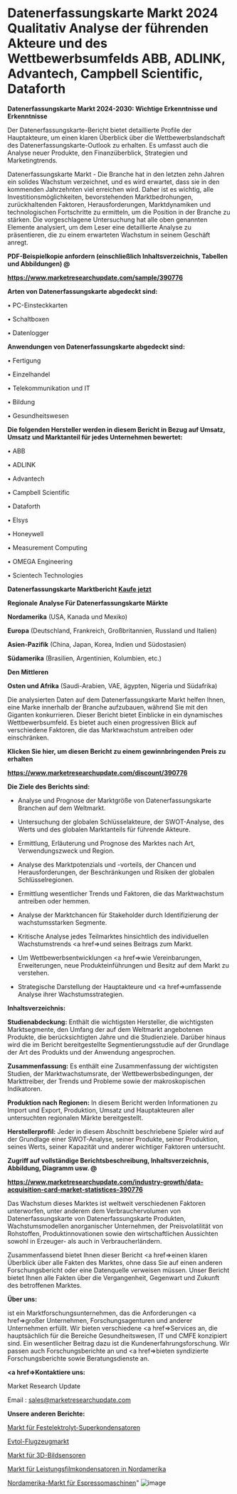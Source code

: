 # Datenerfassungskarte Markt 2024 Qualitativ Analyse der führenden Akteure und des Wettbewerbsumfelds ABB, ADLINK, Advantech, Campbell Scientific, Dataforth

<strong>Datenerfassungskarte Markt 2024-2030: Wichtige Erkenntnisse und Erkenntnisse</strong>

Der Datenerfassungskarte-Bericht bietet detaillierte Profile der Hauptakteure, um einen klaren Überblick über die Wettbewerbslandschaft des Datenerfassungskarte-Outlook zu erhalten. Es umfasst auch die Analyse neuer Produkte, den Finanzüberblick, Strategien und Marketingtrends.

Datenerfassungskarte Markt - Die Branche hat in den letzten zehn Jahren ein solides Wachstum verzeichnet, und es wird erwartet, dass sie in den kommenden Jahrzehnten viel erreichen wird. Daher ist es wichtig, alle Investitionsmöglichkeiten, bevorstehenden Marktbedrohungen, zurückhaltenden Faktoren, Herausforderungen, Marktdynamiken und technologischen Fortschritte zu ermitteln, um die Position in der Branche zu stärken. Die vorgeschlagene Untersuchung hat alle oben genannten Elemente analysiert, um dem Leser eine detaillierte Analyse zu präsentieren, die zu einem erwarteten Wachstum in seinem Geschäft anregt.



<strong><b>PDF-Beispielkopie anfordern (einschließlich Inhaltsverzeichnis, Tabellen und Abbildungen) @ </b></strong>

<strong><a href=https://www.marketresearchupdate.com/sample/390776>

<strong>https://www.marketresearchupdate.com/sample/390776</u></a></strong></strong>



<strong>Arten von Datenerfassungskarte abgedeckt sind:</strong>

• PC-Einsteckkarten

• Schaltboxen

• Datenlogger



<strong>Anwendungen von Datenerfassungskarte abgedeckt sind:</strong>

• Fertigung

• Einzelhandel

• Telekommunikation und IT

• Bildung

• Gesundheitswesen



<strong>Die folgenden Hersteller werden in diesem Bericht in Bezug auf Umsatz, Umsatz und Marktanteil für jedes Unternehmen bewertet:</strong>

• ABB

• ADLINK

• Advantech

• Campbell Scientific

• Dataforth

• Elsys

• Honeywell

• Measurement Computing

• OMEGA Engineering

• Scientech Technologies



<strong>Datenerfassungskarte Marktbericht <a href=https://www.marketresearchupdate.com/buynow/390776>Kaufe jetzt</a></strong>



<strong>Regionale Analyse Für Datenerfassungskarte Märkte</strong>



<strong>Nordamerika</strong> (USA, Kanada und Mexiko)



<strong>Europa</strong> (Deutschland, Frankreich, Großbritannien, Russland und Italien)



<strong>Asien-Pazifik</strong> (China, Japan, Korea, Indien und Südostasien)



<strong>Südamerika</strong> (Brasilien, Argentinien, Kolumbien, etc.)



<strong>Den Mittleren</strong> 

<strong>Osten und Afrika</strong> (Saudi-Arabien, VAE, ägypten, Nigeria und Südafrika)

Die analysierten Daten auf dem Datenerfassungskarte Markt helfen Ihnen, eine Marke innerhalb der Branche aufzubauen, während Sie mit den Giganten konkurrieren. Dieser Bericht bietet Einblicke in ein dynamisches Wettbewerbsumfeld. Es bietet auch einen progressiven Blick auf verschiedene Faktoren, die das Marktwachstum antreiben oder einschränken.



<strong>Klicken Sie hier, um diesen Bericht zu einem gewinnbringenden Preis zu erhalten
</strong>

<strong><a href=https://www.marketresearchupdate.com/discount/390776>https://www.marketresearchupdate.com/discount/390776</b></u></strong></a>



<strong>Die Ziele des Berichts sind:</strong>

- Analyse und Prognose der Marktgröße von Datenerfassungskarte Branchen auf dem Weltmarkt.

- Untersuchung der globalen Schlüsselakteure, der SWOT-Analyse, des Werts und des globalen Marktanteils für führende Akteure.

- Ermittlung, Erläuterung und Prognose des Marktes nach Art, Verwendungszweck und Region.

- Analyse des Marktpotenzials und -vorteils, der Chancen und Herausforderungen, der Beschränkungen und Risiken der globalen Schlüsselregionen.

- Ermittlung wesentlicher Trends und Faktoren, die das Marktwachstum antreiben oder hemmen.

- Analyse der Marktchancen für Stakeholder durch Identifizierung der wachstumsstarken Segmente.

- Kritische Analyse jedes Teilmarktes hinsichtlich des individuellen Wachstumstrends <a href=>und</a> seines Beitrags zum Markt.

- Um Wettbewerbsentwicklungen <a href=>wie</a> Vereinbarungen, Erweiterungen, neue Produkteinführungen und Besitz auf dem Markt zu verstehen.

- Strategische Darstellung der Hauptakteure und <a href=>umfas</a>sende Analyse ihrer Wachstumsstrategien.



<strong>Inhaltsverzeichnis:</strong>



<strong>Studienabdeckung:</strong> Enthält die wichtigsten Hersteller, die wichtigsten Marktsegmente, den Umfang der auf dem Weltmarkt angebotenen Produkte, die berücksichtigten Jahre und die Studienziele. Darüber hinaus wird die im Bericht bereitgestellte Segmentierungsstudie auf der Grundlage der Art des Produkts und der Anwendung angesprochen.



<strong>Zusammenfassung:</strong> Es enthält eine Zusammenfassung der wichtigsten Studien, der Marktwachstumsrate, der Wettbewerbsbedingungen, der Markttreiber, der Trends und Probleme sowie der makroskopischen Indikatoren.



<strong>Produktion nach Regionen:</strong> In diesem Bericht werden Informationen zu Import und Export, Produktion, Umsatz und Hauptakteuren aller untersuchten regionalen Märkte bereitgestellt.



<strong>Herstellerprofil:</strong> Jeder in diesem Abschnitt beschriebene Spieler wird auf der Grundlage einer SWOT-Analyse, seiner Produkte, seiner Produktion, seines Werts, seiner Kapazität und anderer wichtiger Faktoren untersucht.



<strong><b>Zugriff auf vollständige Berichtsbeschreibung, Inhaltsverzeichnis, Abbildung, Diagramm usw. @ </b></strong>

<strong><a href=https://www.marketresearchupdate.com/industry-growth/data-acquisition-card-market-statistices-390776>https://www.marketresearchupdate.com/industry-growth/data-acquisition-card-market-statistices-390776</a></strong>

Das Wachstum dieses Marktes ist weltweit verschiedenen Faktoren unterworfen, unter anderem dem Verbrauchervolumen von Datenerfassungskarte von Datenerfassungskarte Produkten, Wachstumsmodellen anorganischer Unternehmen, der Preisvolatilität von Rohstoffen, Produktinnovationen sowie den wirtschaftlichen Aussichten sowohl in Erzeuger- als auch in Verbraucherländern.

Zusammenfassend bietet Ihnen dieser Bericht <a href=>einen</a> klaren Überblick über alle Fakten des Marktes, ohne dass Sie auf einen anderen Forschungsbericht oder eine Datenquelle verweisen müssen. Unser Bericht bietet Ihnen alle Fakten über die Vergangenheit, Gegenwart und Zukunft des betroffenen Marktes.



<strong>Über uns:</strong>

 ist ein Marktforschungsunternehmen, das die Anforderungen <a href=>großer</a> Unternehmen, Forschungsagenturen und anderer Unternehmen erfüllt. Wir bieten verschiedene <a href=>Services</a> an, die hauptsächlich für die Bereiche Gesundheitswesen, IT und CMFE konzipiert sind. Ein wesentlicher Beitrag dazu ist die Kundenerfahrungsforschung. Wir passen auch Forschungsberichte an und <a href=>bieten</a> syndizierte Forschungsberichte sowie Beratungsdienste an.



<strong><a href=>Kontaktiere uns:</a></strong>

Market Research Update

Email : sales@marketresearchupdate.com



<strong>Unsere anderen Berichte:</strong>

<a href=https://www.linkedin.com/pulse/solid-electrolyte-supercapacitor-market-size-1f>Markt für Festelektrolyt-Superkondensatoren</a>

<a href=https://www.linkedin.com/pulse/evtol-aircraft-market-2023-top-key-players-types>Evtol-Flugzeugmarkt</a>

<a href=https://www.linkedin.com/pulse/3d-image-sensors-market-size-share-outlook-growth-prospects>Markt für 3D-Bildsensoren</a>

<a href=https://www.linkedin.com/pulse/north-america-power-film-capacitors-market>Markt für Leistungsfilmkondensatoren in Nordamerika</a>

<a href=https://www.linkedin.com/pulse/north-america-espresso-machine-market-future>Nordamerika-Markt für Espressomaschinen</a>"
![image](https://github.com/Gayatrikarjule/Market-Analysis-361/assets/97346546/bbb11b2f-4da7-4be8-ab54-d54edde12226)
